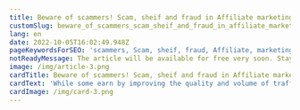 ```yaml
---
title: Beware of scammers! Scam, sheif and fraud in Affiliate marketing
customSlug: beware_of_scammers_scam_sheif_and_fraud_in_affiliate_marketing
lang: en
date: 2022-10-05T16:02:49.948Z
pageKeywordsForSEO: 'scammers, Scam, sheif, fraud, Affiliate, marketing'
notReadyMessage: The article will be available for free very soon. Stay tuned for announcements :)
image: /img/article-3.png
cardTitle: Beware of scammers! Scam, sheif and fraud in Affiliate marketing
cardText: 'While some earn by improving the quality and volume of traffic, others prefer to take a share from someone else"s pocket and put it in their own.'
cardImage: /img/card-3.png
---
```

